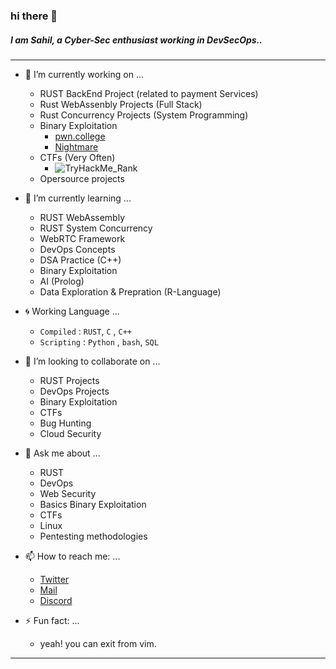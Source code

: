 ### hi there 👋

##### I am Sahil, a Cyber-Sec enthusiast working in DevSecOps..

***

- 🔭 I’m currently working on ...
  - RUST BackEnd Project (related to payment Services)
  - Rust WebAssenbly Projects (Full Stack)
  - Rust Concurrency Projects (System Programming)
  - Binary Exploitation
    - [pwn.college](https://pwn.college)
    - [Nightmare](https://guyinatuxedo.github.io/)
  - CTFs (Very Often)
    - <img src="https://tryhackme-badges.s3.amazonaws.com/sahilwep.png?3" alt="TryHackMe_Rank">
  - Opersource projects
 
- 🌱 I’m currently learning ...
  - RUST WebAssembly
  - RUST System Concurrency
  - WebRTC Framework
  - DevOps Concepts
  - DSA Practice (C++)
  - Binary Exploitation
  - AI (Prolog)
  - Data Exploration & Prepration (R-Language)

- :cyclone: Working Language ...
  - ``Compiled`` : `RUST`,  `C` ,  `C++`
  - ``Scripting`` : `Python` , `bash`, `SQL`

- 👯 I’m looking to collaborate on ...
  - RUST Projects
  - DevOps Projects
  - Binary Exploitation
  - CTFs
  - Bug Hunting
  - Cloud Security


- 💬 Ask me about ...
  - RUST
  - DevOps
  - Web Security
  - Basics Binary Exploitation
  - CTFs
  - Linux
  - Pentesting methodologies


- 📫 How to reach me: ...
  - [Twitter](https://twitter.com/sahilwep)
  - [Mail](mailto:sahilwep@gmail.com)
  - [Discord](https://discord.com/users/sahilwep#8436)


- ⚡ Fun fact: ...
    - yeah! you can exit from vim. 

***
